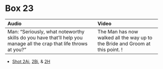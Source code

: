 # Box 23

| Audio | Video |
|:---|:---|
| Man: “Seriously, what noteworthy skills do you have that’ll help you manage all the crap that life throws at you?” | The Man has now walked all the way up to the Bride and Groom at this point. ! |

* [Shot 2Ai](2Ai.md), [2Bi](2Bi.md), & [2H](2H.md)